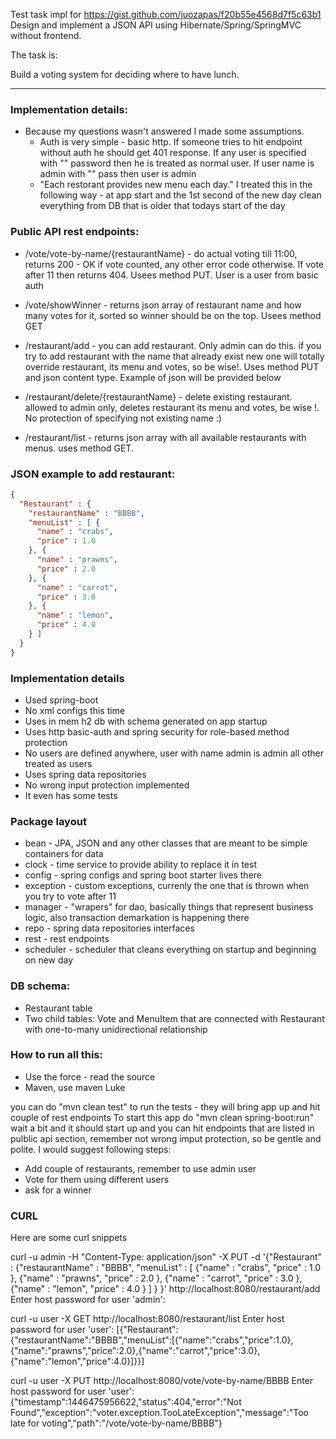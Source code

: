 Test task impl for https://gist.github.com/juozapas/f20b55e4568d7f5c63b1
Design and implement a JSON API using Hibernate/Spring/SpringMVC without frontend.

The task is:

Build a voting system for deciding where to have lunch.

------------------------------------------------------------------------------------------------

### Implementation details:
* Because my questions wasn't answered I made some assumptions.
  - Auth is very simple - basic http. If someone tries to hit endpoint without auth he should get 401 response. If any user is specified with "" password then he is treated as normal user. If user name is admin with "" pass then user is admin
  - "Each restorant provides new menu each day." I treated this in the following way - at app start and the 1st second of the new day clean everything from DB that is older that todays start of the day



### Public API rest endpoints:
* /vote/vote-by-name/{restaurantName} - do actual voting till 11:00, returns 200 - OK if vote counted, any other error code otherwise. If vote after 11 then returns 404. Usees method PUT. User is a user from basic auth
* /vote/showWinner - returns json array of restaurant name and how many votes for it, sorted so winner should be on the top. Usees method GET

* /restaurant/add - you can add restaurant. Only admin can do this. if you try to add restaurant with the name that already exist new one will totally override restaurant, its menu and votes, so be wise!. Uses method PUT and json content type. Example of json will be provided below
* /restaurant/delete/{restaurantName} - delete existing restaurant. allowed to admin only, deletes restaurant its menu and votes, be wise !. No protection of specifying not existing name :)

* /restaurant/list - returns json array with all available restaurants with menus. uses method GET.


### JSON example to add restaurant:
```JSON
{
  "Restaurant" : {
    "restaurantName" : "BBBB",
    "menuList" : [ {      
      "name" : "crabs",
      "price" : 1.0
    }, {
      "name" : "prawns",
      "price" : 2.0
    }, {
      "name" : "carrot",
      "price" : 3.0
    }, {
      "name" : "lemon",
      "price" : 4.0
    } ]
  }
}
```


### Implementation details
* Used spring-boot
* No xml configs this time
* Uses in mem h2 db with schema generated on app startup
* Uses http basic-auth and spring security for role-based method protection
* No users are defined anywhere, user with name admin is admin all other treated as users
* Uses spring data repositories
* No wrong input protection implemented
* It even has some tests


### Package layout
* bean - JPA, JSON and any other classes that are meant to be simple containers for data
* clock - time service to provide ability to replace it in test
* config - spring configs and spring boot starter lives there
* exception - custom exceptions, currenly the one that is thrown when you try to vote after 11
* manager - "wrapers" for dao, basically things that represent business logic, also transaction demarkation is happening there
* repo - spring data repositories interfaces
* rest - rest endpoints
* scheduler - scheduler that cleans everything on startup and beginning on new day


### DB schema:
* Restaurant table
* Two child tables: Vote and MenuItem that are connected with Restaurant with one-to-many unidirectional relationship

### How to run all this:
- Use the force - read the source
- Maven, use maven Luke

you can do "mvn clean test" to run the tests - they will bring app up and hit couple of rest endpoints
To start this app do "mvn clean spring-boot:run" wait a bit and it should start up and you can hit endpoints that are listed in pulblic api section, remember not wrong imput protection, so be gentle and polite. I would suggest following steps:
- Add couple of restaurants, remember to use admin user
- Vote for them using different users
- ask for a winner

### CURL
Here are some curl snippets

curl -u admin -H "Content-Type: application/json" -X PUT -d '{"Restaurant" : {"restaurantName" : "BBBB", "menuList" : [ {"name" : "crabs", "price" : 1.0 }, {"name" : "prawns", "price" : 2.0 }, {"name" : "carrot", "price" : 3.0 }, {"name" : "lemon", "price" : 4.0 } ] } }' http://localhost:8080/restaurant/add
Enter host password for user 'admin':

curl -u user -X GET http://localhost:8080/restaurant/list
Enter host password for user 'user':
[{"Restaurant":{"restaurantName":"BBBB","menuList":[{"name":"crabs","price":1.0},{"name":"prawns","price":2.0},{"name":"carrot","price":3.0},{"name":"lemon","price":4.0}]}}]

curl -u user -X PUT http://localhost:8080/vote/vote-by-name/BBBB
Enter host password for user 'user':
{"timestamp":1446475956622,"status":404,"error":"Not Found","exception":"voter.exception.TooLateException","message":"Too late for voting","path":"/vote/vote-by-name/BBBB"}






